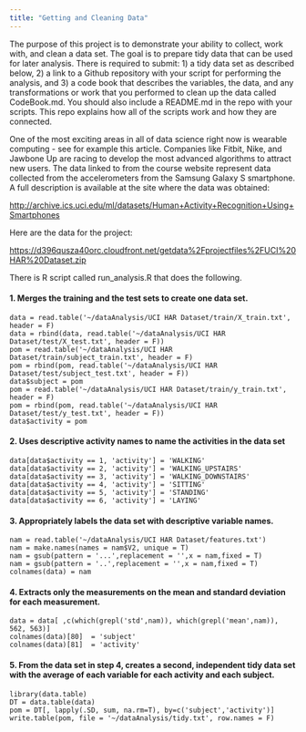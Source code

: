 ```yaml
---
title: "Getting and Cleaning Data"
---
```


The purpose of this project is to demonstrate your ability to collect, work with, and clean a data set. The goal is to prepare tidy data that can be used for later analysis. There is required to submit: 1) a tidy data set as described below, 2) a link to a Github repository with your script for performing the analysis, and 3) a code book that describes the variables, the data, and any transformations or work that you performed to clean up the data called CodeBook.md. You should also include a README.md in the repo with your scripts. This repo explains how all of the scripts work and how they are connected.   
  
One of the most exciting areas in all of data science right now is wearable computing - see for example this article. Companies like Fitbit, Nike, and Jawbone Up are racing to develop the most advanced algorithms to attract new users. The data linked to from the course website represent data collected from the accelerometers from the Samsung Galaxy S smartphone. A full description is available at the site where the data was obtained:  
  
http://archive.ics.uci.edu/ml/datasets/Human+Activity+Recognition+Using+Smartphones
  
Here are the data for the project:  

https://d396qusza40orc.cloudfront.net/getdata%2Fprojectfiles%2FUCI%20HAR%20Dataset.zip

There is R script called run_analysis.R that does the following.  

#### 1. Merges the training and the test sets to create one data set.
```{r eval=FALSE}
data = read.table('~/dataAnalysis/UCI HAR Dataset/train/X_train.txt', header = F)
data = rbind(data, read.table('~/dataAnalysis/UCI HAR Dataset/test/X_test.txt', header = F))
pom = read.table('~/dataAnalysis/UCI HAR Dataset/train/subject_train.txt', header = F)
pom = rbind(pom, read.table('~/dataAnalysis/UCI HAR Dataset/test/subject_test.txt', header = F))
data$subject = pom
pom = read.table('~/dataAnalysis/UCI HAR Dataset/train/y_train.txt', header = F)
pom = rbind(pom, read.table('~/dataAnalysis/UCI HAR Dataset/test/y_test.txt', header = F))
data$activity = pom
```
#### 2. Uses descriptive activity names to name the activities in the data set
```{r eval=FALSE}
data[data$activity == 1, 'activity'] = 'WALKING'
data[data$activity == 2, 'activity'] = 'WALKING_UPSTAIRS'
data[data$activity == 3, 'activity'] = 'WALKING_DOWNSTAIRS'
data[data$activity == 4, 'activity'] = 'SITTING'
data[data$activity == 5, 'activity'] = 'STANDING'
data[data$activity == 6, 'activity'] = 'LAYING'
```
#### 3. Appropriately labels the data set with descriptive variable names.
```{r eval=FALSE}
nam = read.table('~/dataAnalysis/UCI HAR Dataset/features.txt')
nam = make.names(names = nam$V2, unique = T)
nam = gsub(pattern = '...',replacement = '',x = nam,fixed = T)
nam = gsub(pattern = '..',replacement = '',x = nam,fixed = T)
colnames(data) = nam
```
#### 4. Extracts only the measurements on the mean and standard deviation for each measurement. 
```{r eval=FALSE}
data = data[ ,c(which(grepl('std',nam)), which(grepl('mean',nam)), 562, 563)]
colnames(data)[80]  = 'subject'
colnames(data)[81]  = 'activity'
```
#### 5. From the data set in step 4, creates a second, independent tidy data set with the average of each variable for each activity and each subject.
```{r eval=FALSE}
library(data.table)
DT = data.table(data)
pom = DT[, lapply(.SD, sum, na.rm=T), by=c('subject','activity')]
write.table(pom, file = '~/dataAnalysis/tidy.txt', row.names = F)
```